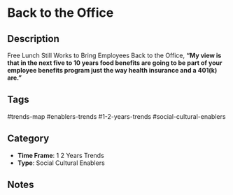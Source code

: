 # Back to the Office

## Description
Free Lunch Still Works to Bring Employees Back to the Office,  **“My view is that in the next five to 10 years food benefits are going to be part of your employee benefits program just the way health insurance and a 401(k) are.”**

## Tags
#trends-map #enablers-trends #1-2-years-trends #social-cultural-enablers

## Category
- **Time Frame**: 1 2 Years Trends
- **Type**: Social Cultural Enablers

## Notes
<!-- Add your notes here -->
